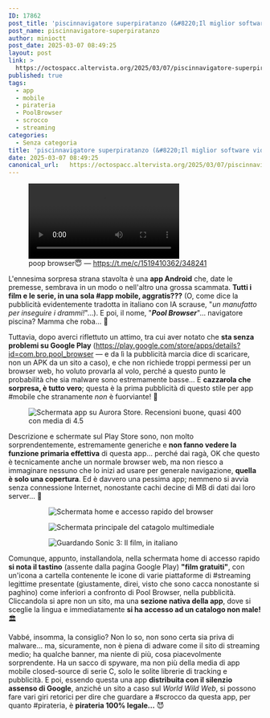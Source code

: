 ```yaml
---
ID: 17862
post_title: 'piscinnavigatore superpiratanzo (&#8220;Il miglior software video nel 2025&#8221;)'
post_name: piscinnavigatore-superpiratanzo
author: minioctt
post_date: 2025-03-07 08:49:25
layout: post
link: >
  https://octospacc.altervista.org/2025/03/07/piscinnavigatore-superpiratanzo/
published: true
tags:
  - app
  - mobile
  - pirateria
  - PoolBrowser
  - scrocco
  - streaming
categories:
  - Senza categoria
title: 'piscinnavigatore superpiratanzo (&#8220;Il miglior software video nel 2025&#8221;)'
date: 2025-03-07 08:49:25
canonical_url:   https://octospacc.altervista.org/2025/03/07/piscinnavigatore-superpiratanzo/
---
```

<!-- wp:video {"id":17858} -->
<figure class="wp-block-video"><video controls src="{{site.cdnurl}}/assets/uploads/2025/03/document_5931492153812325954.mp4"></video><figcaption class="wp-element-caption">poop browser😇 — <a href="https://t.me/c/1519410362/348241">https://t.me/c/1519410362/348241</a></figcaption></figure>
<!-- /wp:video -->

<!-- wp:paragraph -->
<p>L'ennesima sorpresa strana stavolta è una <strong>app Android</strong> che, date le premesse, sembrava in un modo o nell'altro una grossa scammata. <strong>Tutti i film e le serie, in una sola #app mobile, aggratis???</strong> (O, come dice la pubblicità evidentemente tradotta in italiano con IA scrause, "<em>un manufatto per inseguire i drammi!</em>"...). E poi, il nome, "<em><strong>Pool Browser</strong></em>"... navigatore piscina? Mamma che roba... 🐒</p>
<!-- /wp:paragraph -->

<!-- wp:paragraph -->
<p>Tuttavia, dopo averci riflettuto un attimo, tra cui aver notato che <strong>sta senza problemi su Google Play</strong> (<a href="https://play.google.com/store/apps/details?id=com.bro.pool_browser">https://play.google.com/store/apps/details?id=com.bro.pool_browser</a> — e da lì la pubblicità marcia dice di scaricare, non un APK da un sito a caso), e che non richiede troppi permessi per un browser web, ho voluto provarla al volo, perché a questo punto le probabilità che sia malware sono estremamente basse... E <strong>cazzarola che sorpresa, è tutto vero</strong>; questa è la prima pubblicità di questo stile per app #mobile che stranamente <em>non</em> è fuorviante! 🎉</p>
<!-- /wp:paragraph -->

<!-- wp:image {"id":17864,"sizeSlug":"large","linkDestination":"none"} -->
<figure class="wp-block-image size-large"><img src="{{site.cdnurl}}/assets/uploads/2025/03/screenshot_2025-03-07-07-49-50-777_com9009606352472941715-665x1440.jpg" alt="Schermata app su Aurora Store. Recensioni buone, quasi 400 con media di 4.5" class="wp-image-17864"/></figure>
<!-- /wp:image -->

<!-- wp:paragraph -->
<p>Descrizione e schermate sul Play Store sono, non molto sorprendentemente, estremamente generiche e <strong>non fanno vedere la funzione primaria effettiva</strong> di questa app... perché dai ragà, OK che questo è tecnicamente anche un normale browser web, ma non riesco a immaginare nessuno che lo inizi ad usare per generale navigazione, <strong>quella è solo una copertura</strong>. Ed è davvero una pessima app; nemmeno si avvia senza connessione Internet, nonostante cachi decine di MB di dati dai loro server... 🧻</p>
<!-- /wp:paragraph -->

<!-- wp:gallery {"linkTo":"none"} -->
<figure class="wp-block-gallery has-nested-images columns-default is-cropped"><!-- wp:image {"id":17859,"linkDestination":"none"} -->
<figure class="wp-block-image"><img src="{{site.cdnurl}}/assets/uploads/2025/03/img_20250307_0749248753603526536477725-665x1440.jpg" alt="Schermata home e accesso rapido del browser" class="wp-image-17859"/></figure>
<!-- /wp:image -->

<!-- wp:image {"id":17860,"linkDestination":"none"} -->
<figure class="wp-block-image"><img src="{{site.cdnurl}}/assets/uploads/2025/03/screenshot_2025-03-07-07-29-24-826_com6164981561223642591-665x1440.jpg" alt="Schermata principale del catagolo multimediale" class="wp-image-17860"/></figure>
<!-- /wp:image -->

<!-- wp:image {"id":17861,"linkDestination":"none"} -->
<figure class="wp-block-image"><img src="{{site.cdnurl}}/assets/uploads/2025/03/screenshot_2025-03-07-07-30-09-481_com5514717042857903881-665x1440.jpg" alt="Guardando Sonic 3: Il film, in italiano" class="wp-image-17861"/></figure>
<!-- /wp:image --></figure>
<!-- /wp:gallery -->

<!-- wp:paragraph -->
<p>Comunque, appunto, installandola, nella schermata home di accesso rapido <strong>si nota il tastino</strong> (assente dalla pagina Google Play) <strong>"film gratuiti"</strong>, con un'icona a cartella contenente le icone di varie piattaforme di #streaming legittime presentate (giustamente, direi, visto che sono cacca nonostante si paghino) come inferiori a confronto di Pool Browser, nella pubblicità. Cliccandola si apre non un sito, ma una <strong>sezione nativa della app</strong>, dove si sceglie la lingua e immediatamente <strong>si ha accesso ad un catalogo non male!</strong> 🏛️</p>
<!-- /wp:paragraph -->

<!-- wp:paragraph -->
<p>Vabbé, insomma, la consiglio? Non lo so, non sono certa sia priva di malware... ma, sicuramente, non è piena di adware come il sito di streaming medio; ha qualche banner, ma niente di più, cosa piacevolmente sorprendente. Ha un sacco di spyware, ma non più della media di app mobile closed-source di serie C, solo le solite librerie di tracking e pubblicità. E poi, essendo questa una app <strong>distribuita con il silenzio assenso di Google</strong>, anziché un sito a caso sul <em>World Wild Web</em>, si possono fare vari giri retorici per dire che guardare a #scrocco da questa app, per quanto #pirateria, è <strong>pirateria 100% legale...</strong> 😈</p>
<!-- /wp:paragraph -->